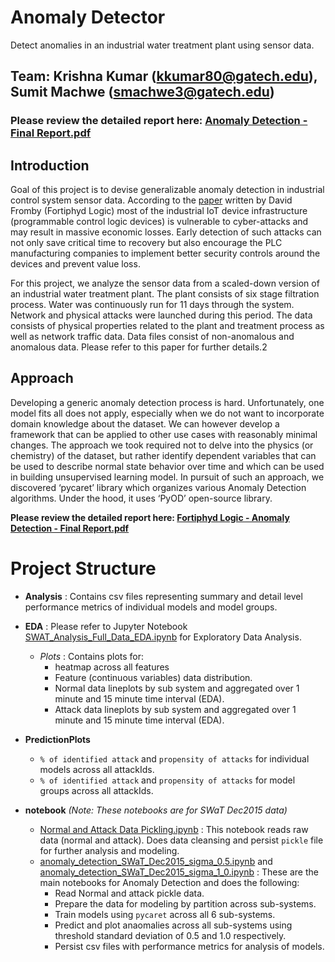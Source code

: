 # Anomaly Detector
Detect anomalies in an industrial water treatment plant using sensor data.

## Team: Krishna Kumar (kkumar80@gatech.edu), Sumit Machwe (smachwe3@gatech.edu)

### **Please review the detailed report here: [Anomaly Detection - Final Report.pdf](reports/Fortiphyd%20Logic%20-%20Anomaly%20Detection%20-%20Final%20Report.pdf)**

## Introduction
Goal of this project is to devise generalizable anomaly detection in industrial control system sensor data. 
According to the [paper](https://ieeexplore.ieee.org/document/8832261) written by David Fromby (Fortiphyd Logic) most of the industrial IoT device infrastructure (programmable control logic devices) is vulnerable to cyber-attacks and may result in massive economic losses.
Early detection of such attacks can not only save critical time to recovery but also encourage the PLC manufacturing companies to implement better security controls around the devices and prevent value loss.

For this project, we analyze the sensor data from a scaled-down version of an industrial water treatment plant. The plant consists of six stage filtration process. Water was continuously run for 11 days through the system. Network and physical attacks were launched during this period. The data consists of physical properties related to the plant and treatment process as well as network traffic data. Data files consist of non-anomalous and anomalous data. Please refer to this paper for further details.2

## Approach
Developing a generic anomaly detection process is hard. Unfortunately, one model fits all does not apply, especially when we do not want to incorporate domain knowledge about the dataset. We can however develop a framework that can be applied to other use cases with reasonably minimal changes. The approach we took required not to delve into the physics (or chemistry) of the dataset, but rather identify dependent variables that can be used to describe normal state behavior over time and which can be used in building unsupervised learning model.
In pursuit of such an approach, we discovered ‘pycaret’ library which organizes various Anomaly Detection algorithms. Under the hood, it uses ‘PyOD’ open-source library.

**Please review the detailed report here: [Fortiphyd Logic - Anomaly Detection - Final Report.pdf](reports/Fortiphyd%20Logic%20-%20Anomaly%20Detection%20-%20Final%20Report.pdf)**

# Project Structure

* **Analysis** : Contains csv files representing summary and detail level performance metrics of individual models and model groups. 
* **EDA** :  Please refer to Jupyter Notebook [SWAT_Analysis_Full_Data_EDA.ipynb](EDA/SWAT_Analysis_Full_Data_EDA.ipynb) for Exploratory Data Analysis.
  * _Plots_ : Contains plots for: 
    * heatmap across all features
    * Feature (continuous variables) data distribution.
    * Normal data lineplots by sub system and aggregated over 1 minute and 15 minute time interval (EDA).
    * Attack data lineplots by sub system and aggregated over 1 minute and 15 minute time interval (EDA).
* **PredictionPlots**
  * `% of identified attack` and `propensity of attacks` for individual models across all attackIds.
  * `% of identified attack` and `propensity of attacks` for model groups across all attackIds.

* **notebook** _(Note: These notebooks are for SWaT Dec2015 data)_
  * [Normal and Attack Data Pickling.ipynb](notebook/NormalAndAttackDataPickling.ipynb) : This notebook reads raw data (normal and attack). Does data cleansing and persist `pickle` file for further analysis and modeling.
  * [anomaly_detection_SWaT_Dec2015_sigma_0.5.ipynb](notebook/anomaly_detection_SWaT_Dec2015_sigma_0.5.ipynb) and [anomaly_detection_SWaT_Dec2015_sigma_1_0.ipynb](notebook/anomaly_detection_SWaT_Dec2015_sigma_1_0.ipynb) : These are the main notebooks for Anomaly Detection and does the following: 
    * Read Normal and attack pickle data.
    * Prepare the data for modeling by partition across sub-systems.
    * Train models using `pycaret` across all 6 sub-systems.
    * Predict and plot anaomalies across all sub-systems using threshold standard deviation of 0.5 and 1.0 respectively.
    * Persist csv files with performance metrics for analysis of models.
